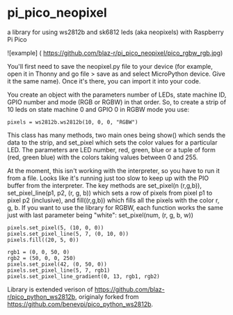 # pi_pico_neopixel
a library for using ws2812b and sk6812 leds (aka neopixels) with Raspberry Pi Pico

![example] (
    https://github.com/blaz-r/pi_pico_neopixel/pico_rgbw_rgb.jpg)

You'll first need to save the neopixel.py file to your device (for example, open it in Thonny and go file > save as and select MicroPython device. Give it the same name). Once it's there, you can import it into your code. 

You create an object with the parameters number of LEDs, state machine ID, GPIO number and mode (RGB or RGBW) in that order. So, to create a strip of 10 leds on state machine 0 and GPIO 0 in RGBW mode you use:

```
pixels = ws2812b.ws2812b(10, 0, 0, "RGBW")
```

This class has many methods, two main ones being show() which sends the data to the strip, and set_pixel which sets the color values for a particular LED. The parameters are LED number, red, green, blue or a tuple of form (red, green blue) with the colors taking values between 0 and 255.

At the moment, this isn't working with the interpreter, so you have to run it from a file. Looks like it's running just too slow to keep up with the PIO buffer from the interpreter. The key methods are set_pixel(n (r,g,b)), set_pixel_line(p1, p2, (r, g, b)) which sets a row of pixels from pixel p1 to pixel p2 (inclusive), and fill((r,g,b)) which fills all the pixels with the color r, g, b.
If you want to use the library for RGBW, each function works the same just with last parameter being "white": set_pixel(num, (r, g, b, w))

```
pixels.set_pixel(5, (10, 0, 0))
pixels.set_pixel_line(5, 7, (0, 10, 0))
pixels.fill((20, 5, 0))

rgb1 = (0, 0, 50, 0)
rgb2 = (50, 0, 0, 250)
pixels.set_pixel(42, (0, 50, 0))
pixels.set_pixel_line(5, 7, rgb1)
pixels.set_pixel_line_gradient(0, 13, rgb1, rgb2)
```

Library is extended verison of https://github.com/blaz-r/pico_python_ws2812b, originaly forked from https://github.com/benevpi/pico_python_ws2812b.